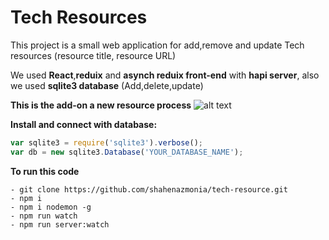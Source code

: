# Tech Resources

This project is a small web application for add,remove and update Tech resources (resource title, resource URL)

We used **React**,**reduix** and **asynch reduix front-end** with **hapi server**, also we used **sqlite3 database** (Add,delete,update)

**This is the add-on a new resource process**
![alt text](https://scontent.fjrs2-1.fna.fbcdn.net/v/t34.0-12/17858111_805964889558674_360940926_n.png?oh=364bc1d797369d87c3f7c57940a4a5ab&oe=58F1FF50)

**Install and connect with database:**
```js
var sqlite3 = require('sqlite3').verbose();
var db = new sqlite3.Database('YOUR_DATABASE_NAME');

```

**To run this code**
```
- git clone https://github.com/shahenazmonia/tech-resource.git
- npm i
- npm i nodemon -g
- npm run watch
- npm run server:watch
```
